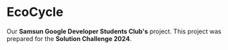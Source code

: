 # EcoCycle

Our **Samsun Google Developer Students Club's** project.
This project was prepared for the **Solution Challenge 2024**.



